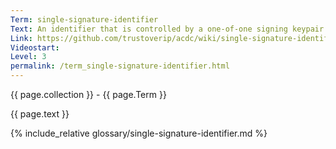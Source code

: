 ```yaml
---
Term: single-signature-identifier
Text: An identifier that is controlled by a one-of-one signing keypair
Link: https://github.com/trustoverip/acdc/wiki/single-signature-identifier
Videostart: 
Level: 3
permalink: /term_single-signature-identifier.html
---
```


{{ page.collection }} - {{ page.Term }}

   {{ page.text }}

{% include_relative glossary/single-signature-identifier.md %}
